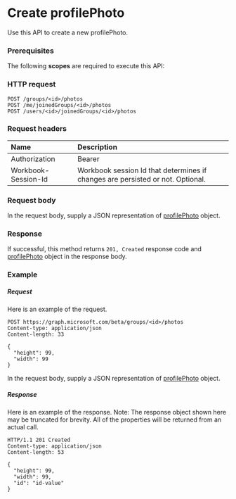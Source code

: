 # Create profilePhoto

Use this API to create a new profilePhoto.
### Prerequisites
The following **scopes** are required to execute this API: 
### HTTP request
<!-- { "blockType": "ignored" } -->
```http
POST /groups/<id>/photos
POST /me/joinedGroups/<id>/photos
POST /users/<id>/joinedGroups/<id>/photos

```
### Request headers
| Name       | Description|
|:---------------|:----------|
| Authorization  | Bearer <code>|
| Workbook-Session-Id  | Workbook session Id that determines if changes are persisted or not. Optional.|

### Request body
In the request body, supply a JSON representation of [profilePhoto](../resources/profilephoto.md) object.


### Response
If successful, this method returns `201, Created` response code and [profilePhoto](../resources/profilephoto.md) object in the response body.

### Example
##### Request
Here is an example of the request.
<!-- {
  "blockType": "request",
  "name": "create_profilephoto_from_group"
}-->
```http
POST https://graph.microsoft.com/beta/groups/<id>/photos
Content-type: application/json
Content-length: 33

{
  "height": 99,
  "width": 99
}
```
In the request body, supply a JSON representation of [profilePhoto](../resources/profilephoto.md) object.
##### Response
Here is an example of the response. Note: The response object shown here may be truncated for brevity. All of the properties will be returned from an actual call.
<!-- {
  "blockType": "response",
  "truncated": true,
  "@odata.type": "microsoft.graph.profilephoto"
} -->
```http
HTTP/1.1 201 Created
Content-type: application/json
Content-length: 53

{
  "height": 99,
  "width": 99,
  "id": "id-value"
}
```

<!-- uuid: 8fcb5dbc-d5aa-4681-8e31-b001d5168d79
2015-10-25 14:57:30 UTC -->
<!-- {
  "type": "#page.annotation",
  "description": "Create profilePhoto",
  "keywords": "",
  "section": "documentation",
  "tocPath": ""
}-->